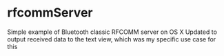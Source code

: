 # rfcommServer
Simple example of Bluetooth classic RFCOMM server on OS X
Updated to output received data to the text view, which was my specific use case for this

